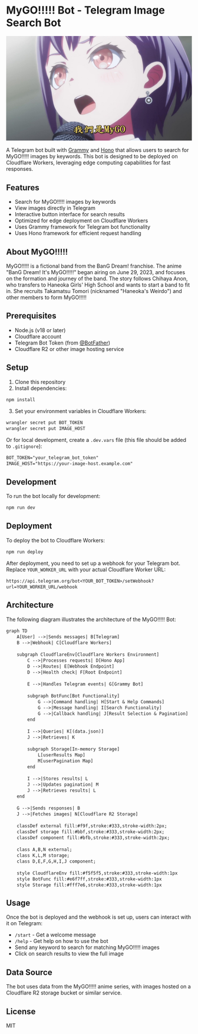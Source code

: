 # MyGO!!!!! Bot - Telegram Image Search Bot

![MyGO!!!!!](./mygo_header.jpg)

A Telegram bot built with [Grammy](https://grammy.dev/) and [Hono](https://hono.dev/) that allows users to search for MyGO!!!!! images by keywords. This bot is designed to be deployed on Cloudflare Workers, leveraging edge computing capabilities for fast responses.

## Features

- Search for MyGO!!!!! images by keywords
- View images directly in Telegram
- Interactive button interface for search results
- Optimized for edge deployment on Cloudflare Workers
- Uses Grammy framework for Telegram bot functionality
- Uses Hono framework for efficient request handling

## About MyGO!!!!!

MyGO!!!!! is a fictional band from the BanG Dream! franchise. The anime "BanG Dream! It's MyGO!!!!!" began airing on June 29, 2023, and focuses on the formation and journey of the band. The story follows Chihaya Anon, who transfers to Haneoka Girls' High School and wants to start a band to fit in. She recruits Takamatsu Tomori (nicknamed "Haneoka's Weirdo") and other members to form MyGO!!!!!

## Prerequisites

- Node.js (v18 or later)
- Cloudflare account
- Telegram Bot Token (from [@BotFather](https://t.me/BotFather))
- Cloudflare R2 or other image hosting service

## Setup

1. Clone this repository
2. Install dependencies:

```bash
npm install
```

3. Set your environment variables in Cloudflare Workers:

```bash
wrangler secret put BOT_TOKEN
wrangler secret put IMAGE_HOST
```

Or for local development, create a `.dev.vars` file (this file should be added to `.gitignore`):

```
BOT_TOKEN="your_telegram_bot_token"
IMAGE_HOST="https://your-image-host.example.com"
```

## Development

To run the bot locally for development:

```bash
npm run dev
```

## Deployment

To deploy the bot to Cloudflare Workers:

```bash
npm run deploy
```

After deployment, you need to set up a webhook for your Telegram bot. Replace `YOUR_WORKER_URL` with your actual Cloudflare Worker URL:

```
https://api.telegram.org/bot<YOUR_BOT_TOKEN>/setWebhook?url=YOUR_WORKER_URL/webhook
```

## Architecture

The following diagram illustrates the architecture of the MyGO!!!!! Bot:

```mermaid
graph TD
    A[User] -->|Sends messages| B[Telegram]
    B -->|Webhook| C[Cloudflare Workers]
    
    subgraph CloudflareEnv[Cloudflare Workers Environment]
        C -->|Processes requests| D[Hono App]
        D -->|Routes| E[Webhook Endpoint]
        D -->|Health check| F[Root Endpoint]
        
        E -->|Handles Telegram events| G[Grammy Bot]
        
        subgraph BotFunc[Bot Functionality]
            G -->|Command handling| H[Start & Help Commands]
            G -->|Message handling| I[Search Functionality]
            G -->|Callback handling| J[Result Selection & Pagination]
        end
        
        I -->|Queries| K[(data.json)]
        J -->|Retrieves| K
        
        subgraph Storage[In-memory Storage]
            L[userResults Map]
            M[userPagination Map]
        end
        
        I -->|Stores results| L
        J -->|Updates pagination| M
        J -->|Retrieves results| L
    end
    
    G -->|Sends responses| B
    J -->|Fetches images| N[Cloudflare R2 Storage]
    
    classDef external fill:#f9f,stroke:#333,stroke-width:2px;
    classDef storage fill:#bbf,stroke:#333,stroke-width:2px;
    classDef component fill:#bfb,stroke:#333,stroke-width:2px;
    
    class A,B,N external;
    class K,L,M storage;
    class D,E,F,G,H,I,J component;
    
    style CloudflareEnv fill:#f5f5f5,stroke:#333,stroke-width:1px
    style BotFunc fill:#e6f7ff,stroke:#333,stroke-width:1px
    style Storage fill:#fff7e6,stroke:#333,stroke-width:1px
```

## Usage

Once the bot is deployed and the webhook is set up, users can interact with it on Telegram:

- `/start` - Get a welcome message
- `/help` - Get help on how to use the bot
- Send any keyword to search for matching MyGO!!!!! images
- Click on search results to view the full image

## Data Source

The bot uses data from the MyGO!!!!! anime series, with images hosted on a Cloudflare R2 storage bucket or similar service.

## License

MIT
